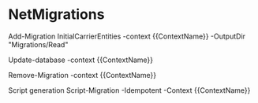 # NetMigrations

Add-Migration InitialCarrierEntities -context {{ContextName}} -OutputDir "Migrations/Read"

Update-database -context {{ContextName}}
  
Remove-Migration -context {{ContextName}}

Script generation
Script-Migration -Idempotent -Context {{ContextName}}
